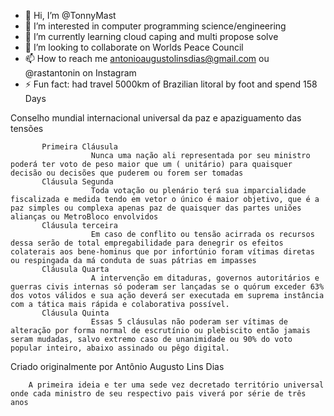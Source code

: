 - 👋 Hi, I’m @TonnyMast
- 👀 I’m interested in computer programming science/engineering
- 🌱 I’m currently learning cloud caping and multi propose solve
- 💞️ I’m looking to collaborate on Worlds Peace Council
- 📫 How to reach me antonioaugustolinsdias@gmail.com ou @rastantonin on Instagram 
- ⚡ Fun fact: had travel 5000km of Brazilian litoral by foot and spend 158 Days

<!---
TonnyMast/TonnyMast is a ✨ special ✨ repository because its `README.md` (this file) appears on your GitHub profile.
You can click the Preview link to take a look at your changes.
--->

Conselho mundial internacional universal da paz
 e apaziguamento das tensões


           Primeira Cláusula
                      Nunca uma nação ali representada por seu ministro poderá ter voto de peso maior que um ( unitário) para quaisquer decisão ou decisões que puderem ou forem ser tomadas 
           Cláusula Segunda
                      Toda votação ou plenário terá sua imparcialidade fiscalizada e medida tendo em vetor o único é maior objetivo, que é a paz simples ou complexa apenas paz de quaisquer das partes uniões alianças ou MetroBloco envolvidos
           Cláusula terceira 
                      Em caso de conflito ou tensão acirrada os recursos dessa serão de total empregabilidade para denegrir os efeitos colaterais aos bene-hominus que por infortúnio foram vítimas diretas ou respingada da má conduta de suas pátrias em impasses 
           Cláusula Quarta
                      A intervenção em ditaduras, governos autoritários e guerras civis internas só poderam ser lançadas se o quórum exceder 63% dos votos válidos e sua ação deverá ser executada em suprema instância com a tática mais rápida e colaborativa possível.
           Cláusula Quinta
                      Essas 5 cláusulas não poderam ser vítimas de alteração por forma normal de escrutínio ou plebiscito então jamais seram mudadas, salvo extremo caso de unanimidade ou 90% do voto popular inteiro, abaixo assinado ou pêgo digital.
                                 
Criado originalmente por Antônio Augusto Lins Dias 

        A primeira ideia e ter uma sede vez decretado território universal onde cada ministro de seu respectivo pais viverá por série de três anos 
